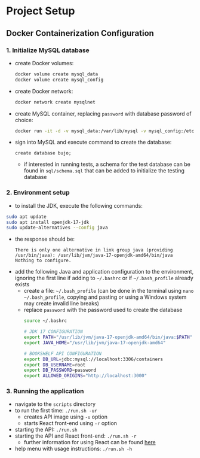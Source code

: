 # Project Setup

## Docker Containerization Configuration

### 1. Initialize MySQL database

  - create Docker volumes:
    ```bash
    docker volume create mysql_data
    docker volume create mysql_config
    ```
  - create Docker network:
    ```bash
    docker network create mysqlnet
    ```
  - create MySQL container, replacing `password` with database password of
    choice:
    ```bash
    docker run -it -d -v mysql_data:/var/lib/mysql -v mysql_config:/etc/mysql/conf.d --network mysqlnet --name mysqlserver -e MYSQL_ROOT_PASSWORD=password -p 3306:3306 mysql
    ```
  - sign into MySQL and execute command to create the database:
    ```
    create database bujo;
    ```
    - if interested in running tests, a schema for the test database can be
      found in `sql/schema.sql` that can be added to initialize the testing
      database

### 2. Environment setup

  - to install the JDK, execute the following commands:
  ```bash
  sudo apt update
  sudo apt install openjdk-17-jdk
  sudo update-alternatives --config java
  ```
  - the response should be:
    ```
    There is only one alternative in link group java (providing /usr/bin/java): /usr/lib/jvm/java-17-openjdk-amd64/bin/java
    Nothing to configure.
    ```
  - add the following Java and application configuration to the environment,
    ignoring the first line if adding to `~/.bashrc` or if `~/.bash_profile`
    already exists
    - create a file: `~/.bash_profile` (can be done in the terminal using
      `nano ~/.bash_profile`, copying and pasting or using a Windows system may
      create invalid line breaks)
    - replace `password` with the password used to create the database
      ```bash
      source ~/.bashrc

      # JDK 17 CONFIGURATION
      export PATH="/usr/lib/jvm/java-17-openjdk-amd64/bin/java:$PATH"
      export JAVA_HOME="/usr/lib/jvm/java-17-openjdk-amd64"

      # BOOKSHELF API CONFIGURATION
      export DB_URL=jdbc:mysql://localhost:3306/containers
      export DB_USERNAME=root
      export DB_PASSWORD=password
      export ALLOWED_ORIGINS="http://localhost:3000"
      ```

### 3. Running the application

  - navigate to the `scripts` directory
  - to run the first time: `./run.sh -ur`
    - creates API image using `-u` option
    - starts React front-end using `-r` option
  - starting the API: `./run.sh`
  - starting the API and React front-end: `./run.sh -r`
    - further information for using React can be found [here](../react-ui/README.md)
  - help menu with usage instructions: `./run.sh -h`
